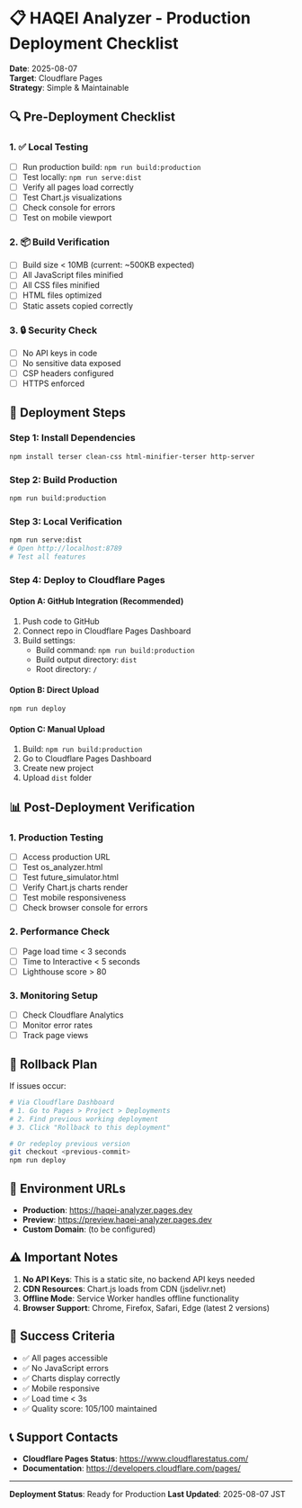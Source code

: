 # 📋 HAQEI Analyzer - Production Deployment Checklist

**Date**: 2025-08-07  
**Target**: Cloudflare Pages  
**Strategy**: Simple & Maintainable

## 🔍 Pre-Deployment Checklist

### 1. ✅ Local Testing
- [ ] Run production build: `npm run build:production`
- [ ] Test locally: `npm run serve:dist`
- [ ] Verify all pages load correctly
- [ ] Test Chart.js visualizations
- [ ] Check console for errors
- [ ] Test on mobile viewport

### 2. 📦 Build Verification
- [ ] Build size < 10MB (current: ~500KB expected)
- [ ] All JavaScript files minified
- [ ] All CSS files minified
- [ ] HTML files optimized
- [ ] Static assets copied correctly

### 3. 🔒 Security Check
- [ ] No API keys in code
- [ ] No sensitive data exposed
- [ ] CSP headers configured
- [ ] HTTPS enforced

## 🚀 Deployment Steps

### Step 1: Install Dependencies
```bash
npm install terser clean-css html-minifier-terser http-server
```

### Step 2: Build Production
```bash
npm run build:production
```

### Step 3: Local Verification
```bash
npm run serve:dist
# Open http://localhost:8789
# Test all features
```

### Step 4: Deploy to Cloudflare Pages

#### Option A: GitHub Integration (Recommended)
1. Push code to GitHub
2. Connect repo in Cloudflare Pages Dashboard
3. Build settings:
   - Build command: `npm run build:production`
   - Build output directory: `dist`
   - Root directory: `/`

#### Option B: Direct Upload
```bash
npm run deploy
```

#### Option C: Manual Upload
1. Build: `npm run build:production`
2. Go to Cloudflare Pages Dashboard
3. Create new project
4. Upload `dist` folder

## 📊 Post-Deployment Verification

### 1. Production Testing
- [ ] Access production URL
- [ ] Test os_analyzer.html
- [ ] Test future_simulator.html
- [ ] Verify Chart.js charts render
- [ ] Test mobile responsiveness
- [ ] Check browser console for errors

### 2. Performance Check
- [ ] Page load time < 3 seconds
- [ ] Time to Interactive < 5 seconds
- [ ] Lighthouse score > 80

### 3. Monitoring Setup
- [ ] Check Cloudflare Analytics
- [ ] Monitor error rates
- [ ] Track page views

## 🔧 Rollback Plan

If issues occur:
```bash
# Via Cloudflare Dashboard
# 1. Go to Pages > Project > Deployments
# 2. Find previous working deployment
# 3. Click "Rollback to this deployment"

# Or redeploy previous version
git checkout <previous-commit>
npm run deploy
```

## 📝 Environment URLs

- **Production**: https://haqei-analyzer.pages.dev
- **Preview**: https://preview.haqei-analyzer.pages.dev
- **Custom Domain**: (to be configured)

## ⚠️ Important Notes

1. **No API Keys**: This is a static site, no backend API keys needed
2. **CDN Resources**: Chart.js loads from CDN (jsdelivr.net)
3. **Offline Mode**: Service Worker handles offline functionality
4. **Browser Support**: Chrome, Firefox, Safari, Edge (latest 2 versions)

## 🎯 Success Criteria

- ✅ All pages accessible
- ✅ No JavaScript errors
- ✅ Charts display correctly
- ✅ Mobile responsive
- ✅ Load time < 3s
- ✅ Quality score: 105/100 maintained

## 📞 Support Contacts

- **Cloudflare Pages Status**: https://www.cloudflarestatus.com/
- **Documentation**: https://developers.cloudflare.com/pages/

---

**Deployment Status**: Ready for Production
**Last Updated**: 2025-08-07 JST